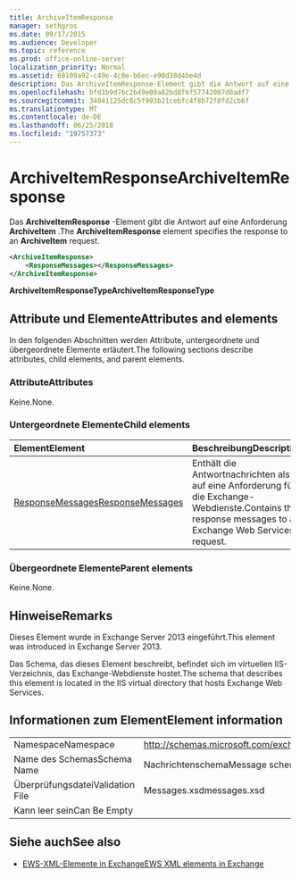 ```yaml
---
title: ArchiveItemResponse
manager: sethgros
ms.date: 09/17/2015
ms.audience: Developer
ms.topic: reference
ms.prod: office-online-server
localization_priority: Normal
ms.assetid: 68109a92-c49e-4c0e-b6ec-e90d38d4be4d
description: Das ArchiveItemResponse-Element gibt die Antwort auf eine Anforderung ArchiveItem.
ms.openlocfilehash: bfd1b9d76c2b49e00a82bd8f6f57742007d0adf7
ms.sourcegitcommit: 34041125dc8c5f993b21cebfc4f8b72f0fd2cb6f
ms.translationtype: MT
ms.contentlocale: de-DE
ms.lasthandoff: 06/25/2018
ms.locfileid: "19757373"
---
```

# <a name="archiveitemresponse"></a><span data-ttu-id="e74a8-103">ArchiveItemResponse</span><span class="sxs-lookup"><span data-stu-id="e74a8-103">ArchiveItemResponse</span></span>

<span data-ttu-id="e74a8-104">Das **ArchiveItemResponse** -Element gibt die Antwort auf eine Anforderung **ArchiveItem** .</span><span class="sxs-lookup"><span data-stu-id="e74a8-104">The **ArchiveItemResponse** element specifies the response to an **ArchiveItem** request.</span></span> 
  
```XML
<ArchiveItemResponse>
    <ResponseMessages></ResponseMessages>
</ArchiveItemResponse>
```

 <span data-ttu-id="e74a8-105">**ArchiveItemResponseType**</span><span class="sxs-lookup"><span data-stu-id="e74a8-105">**ArchiveItemResponseType**</span></span>
## <a name="attributes-and-elements"></a><span data-ttu-id="e74a8-106">Attribute und Elemente</span><span class="sxs-lookup"><span data-stu-id="e74a8-106">Attributes and elements</span></span>

<span data-ttu-id="e74a8-107">In den folgenden Abschnitten werden Attribute, untergeordnete und übergeordnete Elemente erläutert.</span><span class="sxs-lookup"><span data-stu-id="e74a8-107">The following sections describe attributes, child elements, and parent elements.</span></span>
  
### <a name="attributes"></a><span data-ttu-id="e74a8-108">Attribute</span><span class="sxs-lookup"><span data-stu-id="e74a8-108">Attributes</span></span>

<span data-ttu-id="e74a8-109">Keine.</span><span class="sxs-lookup"><span data-stu-id="e74a8-109">None.</span></span>
  
### <a name="child-elements"></a><span data-ttu-id="e74a8-110">Untergeordnete Elemente</span><span class="sxs-lookup"><span data-stu-id="e74a8-110">Child elements</span></span>

|<span data-ttu-id="e74a8-111">**Element**</span><span class="sxs-lookup"><span data-stu-id="e74a8-111">**Element**</span></span>|<span data-ttu-id="e74a8-112">**Beschreibung**</span><span class="sxs-lookup"><span data-stu-id="e74a8-112">**Description**</span></span>|
|:-----|:-----|
|[<span data-ttu-id="e74a8-113">ResponseMessages</span><span class="sxs-lookup"><span data-stu-id="e74a8-113">ResponseMessages</span></span>](responsemessages.md) <br/> |<span data-ttu-id="e74a8-114">Enthält die Antwortnachrichten als auf eine Anforderung für die Exchange-Webdienste.</span><span class="sxs-lookup"><span data-stu-id="e74a8-114">Contains the response messages to an Exchange Web Services request.</span></span>  <br/> |
   
### <a name="parent-elements"></a><span data-ttu-id="e74a8-115">Übergeordnete Elemente</span><span class="sxs-lookup"><span data-stu-id="e74a8-115">Parent elements</span></span>

<span data-ttu-id="e74a8-116">Keine.</span><span class="sxs-lookup"><span data-stu-id="e74a8-116">None.</span></span>
  
## <a name="remarks"></a><span data-ttu-id="e74a8-117">Hinweise</span><span class="sxs-lookup"><span data-stu-id="e74a8-117">Remarks</span></span>

<span data-ttu-id="e74a8-118">Dieses Element wurde in Exchange Server 2013 eingeführt.</span><span class="sxs-lookup"><span data-stu-id="e74a8-118">This element was introduced in Exchange Server 2013.</span></span>
  
<span data-ttu-id="e74a8-119">Das Schema, das dieses Element beschreibt, befindet sich im virtuellen IIS-Verzeichnis, das Exchange-Webdienste hostet.</span><span class="sxs-lookup"><span data-stu-id="e74a8-119">The schema that describes this element is located in the IIS virtual directory that hosts Exchange Web Services.</span></span>
  
## <a name="element-information"></a><span data-ttu-id="e74a8-120">Informationen zum Element</span><span class="sxs-lookup"><span data-stu-id="e74a8-120">Element information</span></span>

|||
|:-----|:-----|
|<span data-ttu-id="e74a8-121">Namespace</span><span class="sxs-lookup"><span data-stu-id="e74a8-121">Namespace</span></span>  <br/> |http://schemas.microsoft.com/exchange/services/2006/messages  <br/> |
|<span data-ttu-id="e74a8-122">Name des Schemas</span><span class="sxs-lookup"><span data-stu-id="e74a8-122">Schema Name</span></span>  <br/> |<span data-ttu-id="e74a8-123">Nachrichtenschema</span><span class="sxs-lookup"><span data-stu-id="e74a8-123">Message schema</span></span>  <br/> |
|<span data-ttu-id="e74a8-124">Überprüfungsdatei</span><span class="sxs-lookup"><span data-stu-id="e74a8-124">Validation File</span></span>  <br/> |<span data-ttu-id="e74a8-125">Messages.xsd</span><span class="sxs-lookup"><span data-stu-id="e74a8-125">messages.xsd</span></span>  <br/> |
|<span data-ttu-id="e74a8-126">Kann leer sein</span><span class="sxs-lookup"><span data-stu-id="e74a8-126">Can Be Empty</span></span>  <br/> ||
   
## <a name="see-also"></a><span data-ttu-id="e74a8-127">Siehe auch</span><span class="sxs-lookup"><span data-stu-id="e74a8-127">See also</span></span>

- [<span data-ttu-id="e74a8-128">EWS-XML-Elemente in Exchange</span><span class="sxs-lookup"><span data-stu-id="e74a8-128">EWS XML elements in Exchange</span></span>](ews-xml-elements-in-exchange.md)

